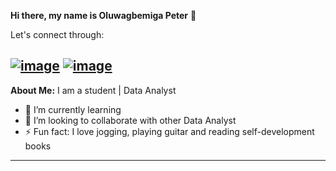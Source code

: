 **Hi there, my name is Oluwagbemiga Peter** 👋

Let's connect through:

[![image](https://user-images.githubusercontent.com/105968664/222579551-53b893a2-25cf-4923-a693-30a54a7ed360.png)](https://www.linkedin.com/in/peter-oluwagbemiga/) [![image](https://user-images.githubusercontent.com/105968664/222580821-2b097240-fc9f-417b-8bf2-c75205458749.png)](https://twitter.com/oluwagbemigaptr)
---
**About Me:**
I am a student | Data Analyst

- 🌱 I’m currently learning 
- 👯 I’m looking to collaborate with other Data Analyst 
- ⚡ Fun fact: I love jogging, playing guitar and reading self-development books
---
<!--
**oluwagbemigaptr/oluwagbemigaptr** is a ✨ _special_ ✨ repository because its `README.md` (this file) appears on your GitHub profile.
-->

